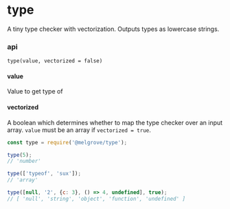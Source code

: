 # type

A tiny type checker with vectorization. Outputs types as lowercase strings.

### api

`type(value, vectorized = false)`  

#### value  
Value to get type of  

#### vectorized  
A boolean which determines whether to map the type checker over an input array. `value` must be an array if `vectorized = true`.  

```javascript
const type = require('@melgrove/type');

type(5);
// 'number'

type(['typeof', 'sux']);
// 'array'

type([null, '2', {c: 3}, () => 4, undefined], true);
// [ 'null', 'string', 'object', 'function', 'undefined' ]
```
